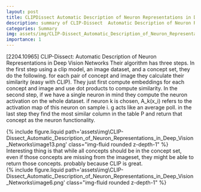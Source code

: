 ```yaml
---
layout: post
title: CLIPDissect Automatic Description of Neuron Representations in Deep Vision Networks
description: summary of CLIP-Dissect  Automatic Description of Neuron Representations in Deep Vision Networks
categories: Summary
img: assets/img/CLIP-Dissect_Automatic_Description_of_Neuron_Representations_in_Deep_Vision_Networks/image13.png 
importance: 1
---
```



[2204.10965] CLIP-Dissect: Automatic Description of Neuron Representations in Deep Vision Networks
Their algorithm has three steps. In the first step using a clip model, an image dataset, and a concept set, they do the following. for each pair of concept and image they calculate their similarity (easy with CLIP). They just first compute embeddings for each concept and image and use dot products to compute similarity. 
In the second step, if we have a single neuron in mind they compute the neuron activation on the whole dataset. if neuron k is chosen, A_k(x_i) refers to the activation map of this neuron on sample i. g acts like an average poll. 
in the last step they find the most similar column in the table P and return that concept as the neuron functionality. 
<div class="row">
        <div class="col-sm mt-3 mt-md-0">
            {% include figure.liquid path='assets\img\CLIP-Dissect_Automatic_Description_of_Neuron_Representations_in_Deep_Vision_Networks\image13.png' class="img-fluid rounded z-depth-1" %}
        </div>
    </div>
Interesting thing is that while all concepts should be in the concept set, even if those concepts are missing from the imageset, they might be able to return those concepts. probably because CLIP is great.
<div class="row">
        <div class="col-sm mt-3 mt-md-0">
            {% include figure.liquid path='assets\img\CLIP-Dissect_Automatic_Description_of_Neuron_Representations_in_Deep_Vision_Networks\image6.png' class="img-fluid rounded z-depth-1" %}
        </div>
    </div>
